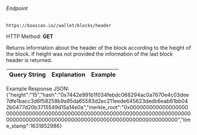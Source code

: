 ###### Endpoint

    https://boascan.io//wallet/blocks/header

HTTP Method: **GET**

Returns information about the header of the block according to the height of the block.
If height was not provided the information of the last block header is returned.

| Query String | Explanation    | Example                            |
| ------------ | -------------- | ---------------------------------- |


Example Response JSON:<br/>
{"height":"15","hash":"0x7442e991b1f034febdc068294ac0a7670e4c03dee7dfe1bacc3d6f58258b9a95da65583d2ec211eede645623dedb6eab61bb042b0477d20b3715549d15a14e0a","merkle_root":"0x00000000000000000000000000000000000000000000000000000000000000000000000000000000000000000000000000000000000000000000000000000000","time_stamp":1631852986}